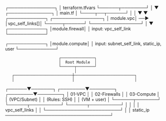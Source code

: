  ┌───────────────┐
 │ terraform.tfvars
 └──────┬────────┘
        │
        ▼
 ┌──────────────┐
 │  main.tf     │
 └────┬──┬──────┘
      │  │
      ▼  ▼
┌────────────┐     ┌────────────────┐
│  module.vpc│ ──▶ │vpc_self_links[]│
└─────┬──────┘     └────────────────┘
      │
      ▼
┌────────────┐
│module.firewall│
│ input: vpc_self_link
└────────────┘

┌────────────┐
│module.compute│
│ input: subnet_self_link, static_ip, user
└────────────┘


                            ┌───────────────┐
                            │  Root Module  │
                            └──────┬────────┘
                                   │
       ┌──────────────────────────┼───────────────────────────┐
       │                          │                           │
┌──────▼───────┐         ┌────────▼────────┐         ┌────────▼────────┐
│   01-VPC     │         │   02-Firewalls  │         │   03-Compute    │
│ (VPC/Subnet) │         │  (Rules: SSH)   │         │   (VM + user)   │
└──────┬───────┘         └──────┬──────────┘         └──────┬──────────┘
       │                        │                             │
       │  vpc_self_links        │                             │
       └────────────────────────┘                             │
                                                              │
                  static_ip ──────────────────────────────────┘
